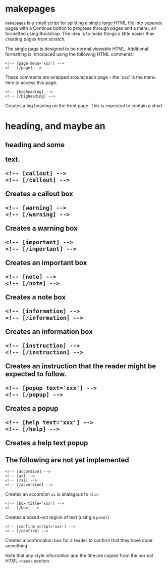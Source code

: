 makepages
=========

`makepages` is a small script for splitting a single large HTML file
into separate pages with a Continue button to progress through pages
and a menu, all formatted using Bootstrap. The idea is to make things
a little easier than creating pages from scratch.



The single page is designed to be normal viewable HTML. Additional
formatting is introduced using the following HTML comments:

    <!-- [page menu='xxx'] -->
    <!-- [/page] -->

These comments are wrapped around each page - the 'xxx' is the menu
item to access this page.

    <!-- [bigheading] -->
    <!-- [/bigheading] -->

Creates a big heading on the front page. This is expected to contain a
short <h1> heading, and maybe an <h2> heading and some <p> text.

    <!-- [callout] -->
    <!-- [/callout] -->

Creates a callout box

    <!-- [warning] -->
    <!-- [/warning] -->

Creates a warning box

    <!-- [important] -->
    <!-- [/important] -->

Creates an important box

    <!-- [note] -->
    <!-- [/note] -->

Creates a note box

    <!-- [information] -->
    <!-- [/information] -->

Creates an information box

    <!-- [instruction] -->
    <!-- [/instruction] -->

Creates an instruction that the reader might be expected to follow.

    <!-- [popup text='xxx'] -->
    <!-- [/popup] -->

Creates a popup

    <!-- [help text='xxx'] -->
    <!-- [/help] -->

Creates a help text popup


The following are not yet implemented
-------------------------------------

    <!-- [accordion] -->
    <!-- [ai] -->
    <!-- [/ai] -->
    <!-- [/accordion] -->

Creates an accordion `ai` is analagous to `<li>`

    <!-- [box title='xxx'] -->
    <!-- [/box] -->

Creates a boxed-out region of text (using a `panel`)

    <!-- [confirm script='xxx'] -->
    <!-- [/confirm] -->

Creates a confirmation box for a reader to confirm that they have done
something.












Note that any style information and the title are copied from the
normal HTML `<head>` section.
